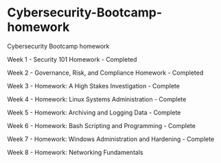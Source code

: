 # Cybersecurity-Bootcamp-homework
Cybersecurity Bootcamp homework

Week 1 - Security 101 Homework - Completed

Week 2 - Governance, Risk, and Compliance Homework - Completed

Week 3 - Homework: A High Stakes Investigation - Complete

Week 4 - Homework: Linux Systems Administration - Complete

Week 5 - Homework: Archiving and Logging Data - Complete

Week 6 - Homework: Bash Scripting and Programming - Complete

Week 7 - Homework: Windows Administration and Hardening - Complete

Week 8 - Homework: Networking Fundamentals
